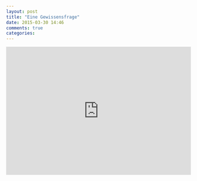 ```yaml
---
layout: post
title: "Eine Gewissensfrage"
date: 2015-03-30 14:46
comments: true
categories: 
---
```

<iframe
  style='width:100%;height:350px;'
  src='https://higgs.herokuapp.com/'
  frameborder='0'>
</iframe>

